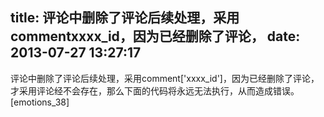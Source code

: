 title: 评论中删除了评论后续处理，采用commentxxxx_id，因为已经删除了评论，
date: 2013-07-27 13:27:17
---

评论中删除了评论后续处理，采用comment['xxxx_id']，因为已经删除了评论，才采用评论经不会存在，那么下面的代码将永远无法执行，从而造成错误。[emotions_38]